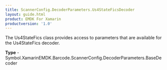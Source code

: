 ```yaml
---
title: ScannerConfig.DecoderParameters.Us4StateFicsDecoder
layout: guide.html
product: EMDK For Xamarin
productversion: '1.0'
---
```

The Us4StateFics class provides access to parameters that are available for the Us4StateFics decoder.

**Type** - Symbol.XamarinEMDK.Barcode.ScannerConfig.DecoderParameters.BaseDecoder

















